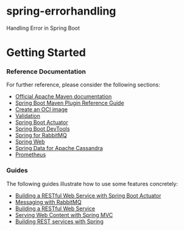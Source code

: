 # spring-errorhandling
Handling Error in Spring Boot

# Getting Started

### Reference Documentation

For further reference, please consider the following sections:

* [Official Apache Maven documentation](https://maven.apache.org/guides/index.html)
* [Spring Boot Maven Plugin Reference Guide](https://docs.spring.io/spring-boot/docs/2.6.0/maven-plugin/reference/html/)
* [Create an OCI image](https://docs.spring.io/spring-boot/docs/2.6.0/maven-plugin/reference/html/#build-image)
* [Validation](https://docs.spring.io/spring-boot/docs/2.6.0/reference/htmlsingle/#boot-features-validation)
* [Spring Boot Actuator](https://docs.spring.io/spring-boot/docs/2.6.0/reference/htmlsingle/#production-ready)
* [Spring Boot DevTools](https://docs.spring.io/spring-boot/docs/2.6.0/reference/htmlsingle/#using-boot-devtools)
* [Spring for RabbitMQ](https://docs.spring.io/spring-boot/docs/2.6.0/reference/htmlsingle/#boot-features-amqp)
* [Spring Web](https://docs.spring.io/spring-boot/docs/2.6.0/reference/htmlsingle/#boot-features-developing-web-applications)
* [Spring Data for Apache Cassandra](https://docs.spring.io/spring-boot/docs/2.6.0/reference/htmlsingle/#boot-features-cassandra)
* [Prometheus](https://docs.spring.io/spring-boot/docs/2.6.0/reference/html/production-ready-features.html#production-ready-metrics-export-prometheus)

### Guides

The following guides illustrate how to use some features concretely:

* [Building a RESTful Web Service with Spring Boot Actuator](https://spring.io/guides/gs/actuator-service/)
* [Messaging with RabbitMQ](https://spring.io/guides/gs/messaging-rabbitmq/)
* [Building a RESTful Web Service](https://spring.io/guides/gs/rest-service/)
* [Serving Web Content with Spring MVC](https://spring.io/guides/gs/serving-web-content/)
* [Building REST services with Spring](https://spring.io/guides/tutorials/bookmarks/)

